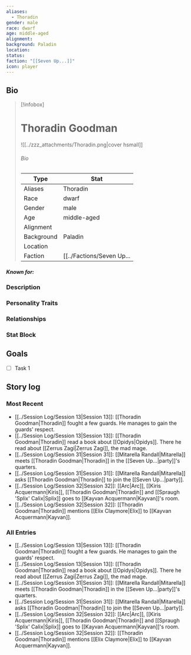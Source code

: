 ```yaml
---
aliases:
  - Thoradin
gender: male
race: dwarf
age: middle-aged
alignment: 
background: Paladin
location: 
status: 
faction: "[[Seven Up...]]"
icon: player
---
```

## Bio
> [!infobox]
> # Thoradin Goodman
> ![[../zzz_attachments/Thoradin.png|cover hsmall]]
> ###### Bio
> | Type | Stat |
> | ---- | ---- |
> | Aliases | Thoradin|
> | Race| dwarf |
> | Gender| male|
> | Age | middle-aged|
> | Alignment|| 
> | Background| Paladin|
> | Location|  |
> | Faction| [[../Factions/Seven Up...|Seven Up...]]| 
##### Known for:
### Description
### Personality Traits
### Relationships
### Stat Block
## Goals
- [ ] Task 1
## Story log
### Most Recent
- [[../Session Log/Session 13|Session 13]]: [[Thoradin Goodman|Thoradin]] fought a few guards. He manages to gain the guards' respect.
- [[../Session Log/Session 13|Session 13]]: [[Thoradin Goodman|Thoradin]] read a book about [[Opidys|Opidys]]. There he read about [[Zerrus Zagi|Zerrus Zagi]], the mad mage.
- [[../Session Log/Session 31|Session 31]]: [[Mitarella Randall|Mitarella]] meets [[Thoradin Goodman|Thoradin]] in the [[Seven Up...|party]]'s quarters.
- [[../Session Log/Session 31|Session 31]]: [[Mitarella Randall|Mitarella]] asks [[Thoradin Goodman|Thoradin]] to join the [[Seven Up...|party]].
- [[../Session Log/Session 32|Session 32]]: [[Arc|Arc]], [[Kiris Acquermann|Kiris]], [[Thoradin Goodman|Thoradin]] and [[Spraugh 'Splix' Calix|Splix]] goes to [[Kayvan Acquermann|Kayvan]]'s room.
- [[../Session Log/Session 32|Session 32]]: [[Thoradin Goodman|Thoradin]] mentions [[Elix Claymore|Elix]] to [[Kayvan Acquermann|Kayvan]].

### All Entries
- [[../Session Log/Session 13|Session 13]]: [[Thoradin Goodman|Thoradin]] fought a few guards. He manages to gain the guards' respect.
- [[../Session Log/Session 13|Session 13]]: [[Thoradin Goodman|Thoradin]] read a book about [[Opidys|Opidys]]. There he read about [[Zerrus Zagi|Zerrus Zagi]], the mad mage.
- [[../Session Log/Session 31|Session 31]]: [[Mitarella Randall|Mitarella]] meets [[Thoradin Goodman|Thoradin]] in the [[Seven Up...|party]]'s quarters.
- [[../Session Log/Session 31|Session 31]]: [[Mitarella Randall|Mitarella]] asks [[Thoradin Goodman|Thoradin]] to join the [[Seven Up...|party]].
- [[../Session Log/Session 32|Session 32]]: [[Arc|Arc]], [[Kiris Acquermann|Kiris]], [[Thoradin Goodman|Thoradin]] and [[Spraugh 'Splix' Calix|Splix]] goes to [[Kayvan Acquermann|Kayvan]]'s room.
- [[../Session Log/Session 32|Session 32]]: [[Thoradin Goodman|Thoradin]] mentions [[Elix Claymore|Elix]] to [[Kayvan Acquermann|Kayvan]].
